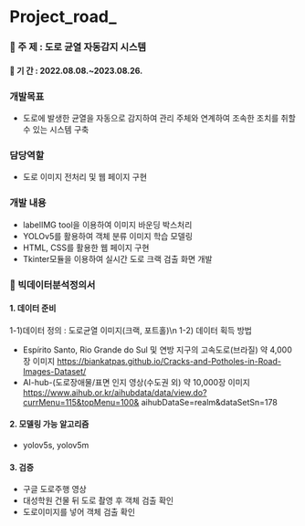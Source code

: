 # Project_road_

### 📌 주    제 : 도로 균열 자동감지 시스템
#### 📆 기    간 : 2022.08.08.~2023.08.26.
### 개발목표
- 도로에 발생한 균열을 자동으로 감지하여 관리 주체와 연계하여 조속한 조치를 취할 수 있는 시스템 구축
### 담당역할
- 도로 이미지 전처리 및 웹 페이지 구현
### 개발 내용
- labelIMG tool을 이용하여 이미지 바운딩 박스처리
- YOLOv5를 활용하여 객체 분류 이미지 학습 모델링
- HTML, CSS를 활용한 웹 페이지 구현
- Tkinter모듈을 이용하여 실시간 도로 크랙 검출 화면 개발

### 📌 빅데이터분석정의서
#### 1. 데이터 준비
 1-1)데이터 정의 : 도로균열 이미지(크랙, 포트홀)\n
 1-2) 데이터 획득 방법
- Espírito Santo, Rio Grande do Sul 및 연방 지구의 고속도로(브라질) 약 4,000장 이미지
  https://biankatpas.github.io/Cracks-and-Potholes-in-Road-Images-Dataset/
- AI-hub-(도로장애물/표면 인지 영상(수도권 외) 약 10,000장 이미지
  https://www.aihub.or.kr/aihubdata/data/view.do?currMenu=115&topMenu=100&
  aihubDataSe=realm&dataSetSn=178

#### 2. 모델링 가능 알고리즘
- yolov5s, yolov5m

#### 3. 검증
- 구글 도로주행 영상
- 대성학원 건물 뒤 도로 촬영 후 객체 검출 확인
- 도로이미지를 넣어 객체 검출 확인
